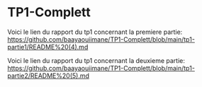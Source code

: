 # TP1-Complett
Voici le lien du rapport du tp1 concernant la premiere partie:
https://github.com/baayaouiimane/TP1-Complett/blob/main/tp1-partie1/README%20(4).md


Voici le  lien du rapport du tp1 concernant la deuxieme partie:
https://github.com/baayaouiimane/TP1-Complett/blob/main/tp1-partie2/README%20(5).md



